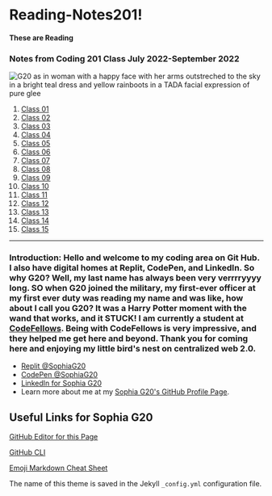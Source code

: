 # Reading-Notes201!
#### These are Reading
### Notes from Coding 201 Class July 2022-September 2022

![G20 as in woman with a happy face with her arms outstreched to the sky in a bright teal dress and yellow rainboots in a TADA facial expression of pure glee](https://user-images.githubusercontent.com/88021419/178600356-f822277d-8f9b-4c9f-ae93-a25502103263.jpeg)


1. [Class 01](Class01.md)
2. [Class 02]()
3. [Class 03]()
4. [Class 04]()
5. [Class 05]()
6. [Class 06]()
7. [Class 07]()
8. [Class 08]()
9. [Class 09]()
10. [Class 10]()
11. [Class 11]()
12. [Class 12]()
13. [Class 13]()
14. [Class 14]()
15. [Class 15]()

_______________________________________________________________
### Introduction: Hello and welcome to my coding area on Git Hub. I also have digital homes at Replit, CodePen, and LinkedIn. So why G20? Well, my last name has always been very verrrryyyy long. SO when G20 joined the military, my first-ever officer at my first ever duty was reading my name and was like, how about I call you G20? It was a Harry Potter moment with the wand that works, and it STUCK! I am currently a student at [CodeFellows](https://www.codefellows.org/). Being with CodeFellows is very impressive, and they helped me get here and beyond. Thank you for coming here and enjoying my little bird's nest on centralized web 2.0.

- [Replit @SophiaG20](https://replit.com/@SophiaG20)
- [CodePen @SophiaG20](https://codepen.io/SophiaG20)
- [LinkedIn for Sophia G20](linkedin.com/in/sophiag20)
- Learn more about me at my [Sophia G20's GitHub Profile Page](https://github.com/SophiaG20).



## Useful Links for Sophia G20

[GitHub Editor for this Page](https://github.com/Sue-Young/reading-notes/edit/gh-pages/README.md)

[GitHub CLI](https://cli.github.com/)

[Emoji Markdown Cheat Sheet](https://github.com/ikatyang/emoji-cheat-sheet/blob/master/README.md#symbols)

 The name of this theme is saved in the Jekyll `_config.yml` configuration file.

